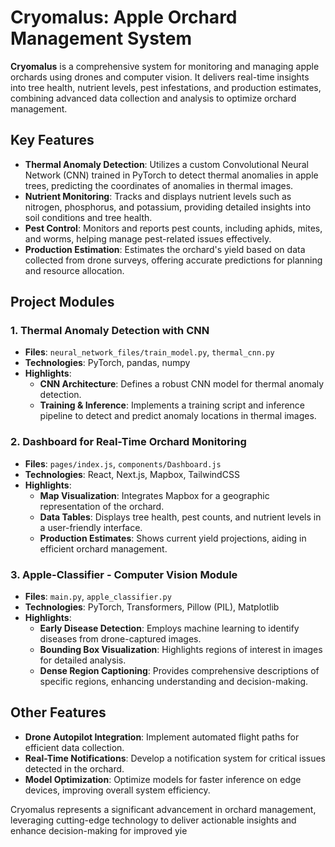 # Cryomalus: Apple Orchard Management System

**Cryomalus** is a comprehensive system for monitoring and managing apple orchards using drones and computer vision. It delivers real-time insights into tree health, nutrient levels, pest infestations, and production estimates, combining advanced data collection and analysis to optimize orchard management.

## Key Features

- **Thermal Anomaly Detection**: Utilizes a custom Convolutional Neural Network (CNN) trained in PyTorch to detect thermal anomalies in apple trees, predicting the coordinates of anomalies in thermal images.
- **Nutrient Monitoring**: Tracks and displays nutrient levels such as nitrogen, phosphorus, and potassium, providing detailed insights into soil conditions and tree health.
- **Pest Control**: Monitors and reports pest counts, including aphids, mites, and worms, helping manage pest-related issues effectively.
- **Production Estimation**: Estimates the orchard's yield based on data collected from drone surveys, offering accurate predictions for planning and resource allocation.

## Project Modules

### 1. **Thermal Anomaly Detection with CNN**

- **Files**: `neural_network_files/train_model.py`, `thermal_cnn.py`
- **Technologies**: PyTorch, pandas, numpy
- **Highlights**:
  - **CNN Architecture**: Defines a robust CNN model for thermal anomaly detection.
  - **Training & Inference**: Implements a training script and inference pipeline to detect and predict anomaly locations in thermal images.

### 2. **Dashboard for Real-Time Orchard Monitoring**

- **Files**: `pages/index.js`, `components/Dashboard.js`
- **Technologies**: React, Next.js, Mapbox, TailwindCSS
- **Highlights**:
  - **Map Visualization**: Integrates Mapbox for a geographic representation of the orchard.
  - **Data Tables**: Displays tree health, pest counts, and nutrient levels in a user-friendly interface.
  - **Production Estimates**: Shows current yield projections, aiding in efficient orchard management.

### 3. **Apple-Classifier - Computer Vision Module**

- **Files**: `main.py`, `apple_classifier.py`
- **Technologies**: PyTorch, Transformers, Pillow (PIL), Matplotlib
- **Highlights**:
  - **Early Disease Detection**: Employs machine learning to identify diseases from drone-captured images.
  - **Bounding Box Visualization**: Highlights regions of interest in images for detailed analysis.
  - **Dense Region Captioning**: Provides comprehensive descriptions of specific regions, enhancing understanding and decision-making.

## Other Features

- **Drone Autopilot Integration**: Implement automated flight paths for efficient data collection.
- **Real-Time Notifications**: Develop a notification system for critical issues detected in the orchard.
- **Model Optimization**: Optimize models for faster inference on edge devices, improving overall system efficiency.

Cryomalus represents a significant advancement in orchard management, leveraging cutting-edge technology to deliver actionable insights and enhance decision-making for improved yie

